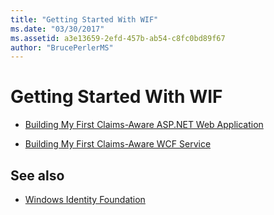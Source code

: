 ```yaml
---
title: "Getting Started With WIF"
ms.date: "03/30/2017"
ms.assetid: a3e13659-2efd-457b-ab54-c8fc0bd89f67
author: "BrucePerlerMS"
---
```

# Getting Started With WIF
-   [Building My First Claims-Aware ASP.NET Web Application](../../../docs/framework/security/building-my-first-claims-aware-aspnet-web-app.md)  
  
-   [Building My First Claims-Aware WCF Service](../../../docs/framework/security/building-my-first-claims-aware-wcf-service.md)  
  
## See also

- [Windows Identity Foundation](../../../docs/framework/security/index.md)
